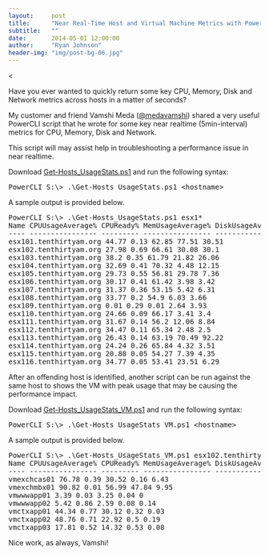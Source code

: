 ```yaml
---
layout:     post
title:      "Near Real-Time Host and Virtual Machine Metrics with PowerCLI"
subtitle:   ""
date:       2014-05-01 12:00:00
author:     "Ryan Johnson"
header-img: "img/post-bg-06.jpg"
---
```


<<p>Have you ever wanted to quickly return some key CPU, Memory, Disk and Network metrics across hosts in a matter of seconds?</p>
<p>My customer and friend Vamshi Meda (<a href="http://twitter.com/medavamshi" onclick="_gaq.push(['_trackEvent', 'outbound-article', 'http://twitter.com/medavamshi', '@medavamshi']);"  target="_blank">@medavamshi</a>) shared a very useful PowerCLI script that he wrote for some key near realtime (5min-interval) metrics for CPU, Memory, Disk and Network.</p>
<p>This script will may assist help in troubleshooting a performance issue in near realtime.</p>
<p>Download <a href="/docs/Get-Hosts_UsageStats.ps1" target="_blank">Get-Hosts_UsageStats.ps1</a> and run the following syntax:</p>
<pre>PowerCLI S:\&gt; .\Get-Hosts_UsageStats.ps1 &lt;hostname&gt;</pre>
<p>A sample output is provided below.</p>
<pre>PowerCLI S:\&gt; .\Get-Hosts_UsageStats.ps1 esx1*
Name CPUUsageAverage% CPUReady% MemUsageAverage% DiskUsageAverage_MBps NetUsage_MBps
---- ---------------- --------- ---------------- --------------------- -------------
esx101.tenthirtyam.org 44.77 0.13 62.85 77.51 30.51
esx102.tenthirtyam.org 27.98 0.69 66.61 30.08 30.1
esx103.tenthirtyam.org 38.2 0.35 61.79 21.82 26.06
esx104.tenthirtyam.org 32.69 0.41 70.32 4.48 12.15
esx105.tenthirtyam.org 29.73 0.55 56.81 29.78 7.36
esx106.tenthirtyam.org 30.17 0.41 61.42 3.98 3.42
esx107.tenthirtyam.org 31.37 0.36 53.15 5.42 6.31
esx108.tenthirtyam.org 33.77 0.2 54.9 6.03 3.66
esx109.tenthirtyam.org 0.01 0.29 0.01 2.64 3.93
esx110.tenthirtyam.org 24.66 0.09 66.17 3.41 3.4
esx111.tenthirtyam.org 31.67 0.14 56.2 12.06 8.84
esx112.tenthirtyam.org 34.47 0.11 65.34 2.48 2.5
esx113.tenthirtyam.org 26.43 0.14 63.19 70.49 92.22
esx114.tenthirtyam.org 24.24 0.26 65.84 4.32 3.51
esx115.tenthirtyam.org 20.88 0.05 54.27 7.39 4.35
esx116.tenthirtyam.org 34.77 0.05 53.41 23.51 6.29</pre>
<p>After an offending host is identified, another script can be run against the same host to shows the VM with peak usage that may be causing the performance impact.</p>
<p>Download <a href="/docs/Get-Hosts_UsageStats_VM.ps1" target="_blank">Get-Hosts_UsageStats_VM.ps1</a> and run the following syntax:</p>
<pre>PowerCLI S:\&gt; .\Get-Hosts_UsageStats_VM.ps1 &lt;hostname&gt;
</pre>
<p>A sample output is provided below.</p>
<pre>PowerCLI S:\&gt; .\Get-Hosts_UsageStats_VM.ps1 esx102.tenthirtyam.org
Name CPUUsageAverage% CPUReady% MemUsageAverage% DiskUsageAverage_MBps NetUsage_MBps
---- ---------------- --------- ---------------- --------------------- ------------- 
vmexchcas01 76.78 0.39 30.52 0.16 6.43
vmexchmbx01 90.82 0.01 56.99 47.84 9.95
vmwwwapp01 3.39 0.03 3.25 0.04 0
vmwwwapp02 5.42 0.86 2.59 0.08 0.14
vmctxapp01 44.34 0.77 30.12 0.32 0.03
vmctxapp02 48.76 0.71 22.92 0.5 0.19 
vmctxapp03 17.81 0.52 14.32 0.53 0.08</pre>
<p>Nice work, as always, Vamshi!</p>